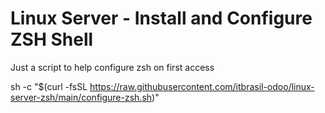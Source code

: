 # Linux Server - Install and Configure ZSH Shell

Just a script to help configure zsh on first access

sh -c "$(curl -fsSL https://raw.githubusercontent.com/itbrasil-odoo/linux-server-zsh/main/configure-zsh.sh)"